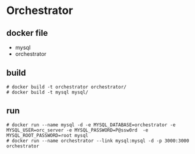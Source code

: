 # Orchestrator
## docker file
- mysql
- orchestrator


## build
```
# docker build -t orchestrator orchestrator/
# docker build -t mysql mysql/
```

## run
```
# docker run --name mysql -d -e MYSQL_DATABASE=orchestrator -e MYSQL_USER=orc_server -e MYSQL_PASSWORD=P@ssw0rd  -e MYSQL_ROOT_PASSWORD=root mysql
# docker run --name orchestrator --link mysql:mysql -d -p 3000:3000 orchestrator
```
